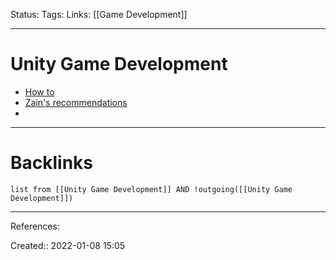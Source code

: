 Status: 
Tags: 
Links: [[Game Development]]
___
# Unity Game Development
- [How to](https://www.youtube.com/watch?v=sKQOlqNe_WY&ab_channel=Valem)
- [Zain's recommendations](https://archives-zain-2021.notion.site/Game-Dev-Starting-Directions-057c918ec5d54ee08abe1e930634a08a)
- 
___
# Backlinks
```dataview
list from [[Unity Game Development]] AND !outgoing([[Unity Game Development]])
```
___
References:

Created:: 2022-01-08 15:05

